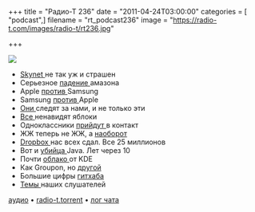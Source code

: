 +++
title = "Радио-Т 236"
date = "2011-04-24T03:00:00"
categories = [ "podcast",]
filename = "rt_podcast236"
image = "https://radio-t.com/images/radio-t/rt236.jpg"

+++

![](https://radio-t.com/images/radio-t/rt236.jpg)

- [Skynet ](http://www.readwriteweb.com/archives/skynet_has_gone_live_everything_is_fine.php)не так уж и страшен
- Серьезное [падение ](http://habrahabr.ru/blogs/cloud_computing/118001/)амазона
- Apple [против ](http://online.wsj.com/article/SB10001424052748703916004576271210109389154.html)Samsung
- Samsung [против ](http://itc.ua/news/otvetnyj_isk_samsung_protiv_apple_ne_zastavil_sebya_zhdat_53122)Apple
- [Они ](http://mashable.com/2011/04/20/iphone-location-history/)следят за нами, и не только эти
- [Все ](http://www.cnews.ru/news/top/index.shtml?2011/04/20/437360)ненавидят яблоки
- Одноклассники [прийдут ](http://itc.ua/news/_odnoklassniki_i_vkontakte_mogut_obedinit_53108?utm_source=feedburner&utm_medium=feed&utm_campaign=Feed:%20itc_)в контакт
- ЖЖ теперь не ЖЖ, а [наоборот](http://www.gzt.ru/topnews/hitech/-rukovodstvo-livejournal-zapretilo-nazyvatj-ego-/358133.html?from=reader)
- [Dropbox ](http://www.tuaw.com/2011/04/19/dropbox-under-fire-for-security-concerns/)нас всех сдал. Все 25 миллионов
- Вот и [убийца ](http://arstechnica.com/open-source/news/2011/04/the-rationale-for-ceylon-red-hats-new-programming-language.ars)Java. Лет через 10
- Почти [облако ](http://www.opennet.ru/opennews/art.shtml?num=30332)от KDE
- Как Groupon, но [другой](http://internetno.net/2011/04/22/google-zapustil-svojj-servis-kollektivnyh-pokupok/)
- Большие цифры [гитхаба](https://github.com/blog/841-those-are-some-big-numbers)
- [Темы ](http://new.radio-t.com/2011/04/236.html)наших слушателей

[аудио](http://archive.rucast.net/radio-t/media/rt_podcast236.mp3) • [radio-t.torrent](http://www.radio-t.com/torrents/rt_podcast236.mp3.torrent) • [лог чата](http://chat.radio-t.com/logs/radio-t-236.html)<audio src="http://archive.rucast.net/radio-t/media/rt_podcast236.mp3" preload="none"></audio>